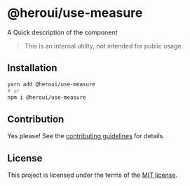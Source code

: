 # @heroui/use-measure

A Quick description of the component

> This is an internal utility, not intended for public usage.

## Installation

```sh
yarn add @heroui/use-measure
# or
npm i @heroui/use-measure
```

## Contribution

Yes please! See the
[contributing guidelines](https://github.com/heroui-inc/heroui/blob/master/CONTRIBUTING.md)
for details.

## License

This project is licensed under the terms of the
[MIT license](https://github.com/heroui-inc/heroui/blob/master/LICENSE).
